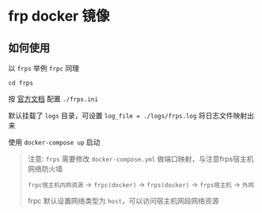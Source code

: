  # frp docker 镜像


## 如何使用


以 `frps` 举例 `frpc` 同理

`cd frps`

按 [官方文档](https://github.com/fatedier/frp) 配置 `./frps.ini`

默认挂载了 `logs` 目录，可设置 `log_file = ./logs/frps.log` 将日志文件映射出来

使用 `docker-compose up` 启动

> 注意: `frps` 需要修改 `docker-compose.yml` 做端口映射，与注意frps宿主机网络防火墙
>
> `frpc宿主机内网资源` -> `frpc(docker)` -> `frps(docker)` -> `frps宿主机` -> `外网`
>
> frpc 默认设置网络类型为 `host`，可以访问宿主机网段网络资源
